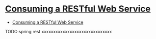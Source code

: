 # [Consuming a RESTful Web Service](https://spring.io/guides/gs/consuming-rest/)

- [Consuming a RESTful Web Service](#consuming-a-restful-web-service)


















TODO spring rest xxxxxxxxxxxxxxxxxxxxxxxxxxxxxx